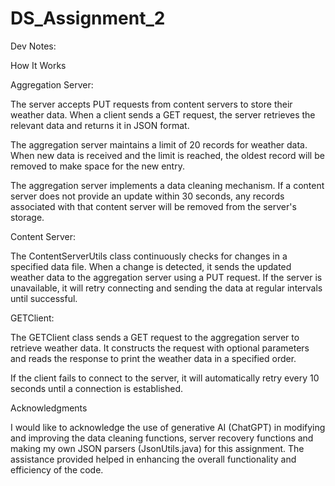 # DS_Assignment_2

Dev Notes:

How It Works

Aggregation Server: 

The server accepts PUT requests from content servers to store their weather data. When a client sends a GET request, the server retrieves the relevant data and returns it in JSON format.

The aggregation server maintains a limit of 20 records for weather data. When new data is received and the limit is reached, the oldest record will be removed to make space for the new entry.

The aggregation server implements a data cleaning mechanism. If a content server does not provide an update within 30 seconds, any records associated with that content server will be removed from the server's storage.



Content Server: 

The ContentServerUtils class continuously checks for changes in a specified data file. When a change is detected, it sends the updated weather data to the aggregation server using a PUT request. If the server is unavailable, it will retry connecting and sending the data at regular intervals until successful.


GETClient:

The GETClient class sends a GET request to the aggregation server to retrieve weather data. It constructs the request with optional parameters and reads the response to print the weather data in a specified order.

If the client fails to connect to the server, it will automatically retry every 10 seconds until a connection is established.


Acknowledgments

I would like to acknowledge the use of generative AI (ChatGPT) in modifying and improving the data cleaning functions,  server recovery functions and making my own JSON parsers (JsonUtils.java) for this assignment. The assistance provided helped in enhancing the overall functionality and efficiency of the code.